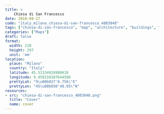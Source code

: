 ```yaml
---
title: > 
    Chiesa di San Francesco
date: 2018-09-27
code: "italy_milano_chiesa-di-san-francesco_4803848"
tags: ["chiesa-di-san-francesco", "map", "architecture", "buildings", "Milano", "Italy"]
categories: ["Maps"]
draft: false
format:
  width: 210
  height: 297
  unit: 'mm'
location:
  place: "Milano"
  country: "Italy"
  latitude: 45.51334928980618
  longitude: 9.450210187644586
  prettyLat: "9\u00b027'0.756\"E"
  prettyLon: "45\u00b030'48.05\"N"
resources:
- src: "chiesa-di-san-francesco_4803848.png"
  title: "Cover"
  name: cover
---
```

